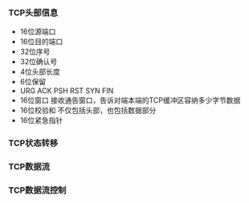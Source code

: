 ### TCP头部信息

- 16位源端口
- 16位目的端口
- 32位序号
- 32位确认号
- 4位头部长度
- 6位保留
- URG ACK PSH RST SYN FIN
- 16位窗口 接收通告窗口，告诉对端本端的TCP缓冲区容纳多少字节数据
- 16位校验和 不仅包括头部，也包括数据部分
- 16位紧急指针

### TCP状态转移

### TCP数据流

### TCP数据流控制
